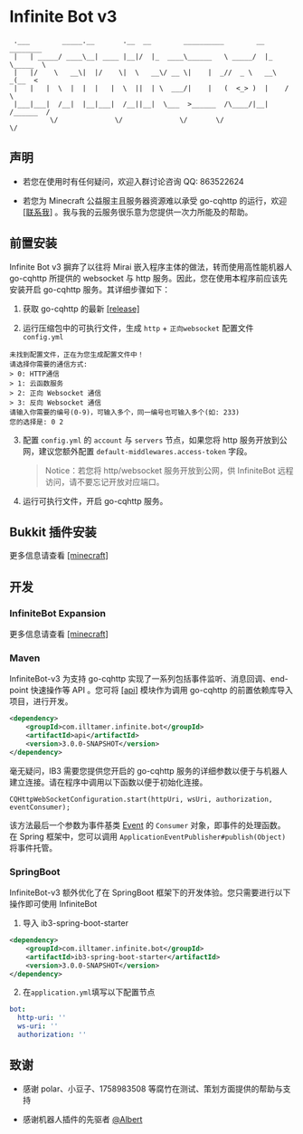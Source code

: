 # Infinite Bot v3

```
 .___        _____.__       .__  __        __________        __    ________
 |   | _____/ ____\__| ____ |__|/  |_  ____\______   \ _____/  |_  \_____  \
 |   |/    \   __\|  |/    \|  \   __\/ __ \|    |  _//  _ \   __\   _(__  <
 |   |   |  \  |  |  |   |  \  ||  | \  ___/|    |   (  <_> )  |    /       \
 |___|___|  /__|  |__|___|  /__||__|  \___  >______  /\____/|__|   /______  /
          \/              \/              \/       \/                     \/
```

## 声明

- 若您在使用时有任何疑问，欢迎入群讨论咨询 QQ: 863522624

- 若您为 Minecraft 公益服主且服务器资源难以承受 go-cqhttp 的运行，欢迎 [[联系我]](https://api.vvhan.com/api/qqCard?qq=765743073) 。我与我的云服务很乐意为您提供一次力所能及的帮助。

## 前置安装

Infinite Bot v3 摒弃了以往将 Mirai 嵌入程序主体的做法，转而使用高性能机器人 go-cqhttp 所提供的 websocket 与 http 服务。因此，您在使用本程序前应该先安装开启 go-cqhttp 服务。其详细步骤如下：

1. 获取 go-cqhttp 的最新 [[release]](https://github.com/Mrs4s/go-cqhttp/releases)

2. 运行压缩包中的可执行文件，生成 `http` + `正向websocket` 配置文件 `config.yml`
```text
未找到配置文件，正在为您生成配置文件中！
请选择你需要的通信方式:
> 0: HTTP通信
> 1: 云函数服务
> 2: 正向 Websocket 通信
> 3: 反向 Websocket 通信
请输入你需要的编号(0-9)，可输入多个，同一编号也可输入多个(如: 233)
您的选择是: 0 2
```

3. 配置 `config.yml` 的 `account` 与 `servers` 节点，如果您将 http 服务开放到公网，建议您额外配置 `default-middlewares.access-token` 字段。
    > Notice：若您将 http/websocket 服务开放到公网，供 InfiniteBot 远程访问，请不要忘记开放对应端口。

4. 运行可执行文件，开启 go-cqhttp 服务。

## Bukkit 插件安装

更多信息请查看 [[minecraft]](/minecraft)

## 开发

### InfiniteBot Expansion

更多信息请查看 [[minecraft]](/minecraft)

### Maven

InfiniteBot-v3 为支持 go-cqhttp 实现了一系列包括事件监听、消息回调、end-point 快速操作等 API
。您可将 [[api]](/api) 模块作为调用 go-cqhttp 的前置依赖库导入项目，进行开发。

```xml
<dependency>
    <groupId>com.illtamer.infinite.bot</groupId>
    <artifactId>api</artifactId>
    <version>3.0.0-SNAPSHOT</version>
</dependency>
```

毫无疑问，IB3 需要您提供您开启的 go-cqhttp 服务的详细参数以便于与机器人建立连接。请在程序中调用以下函数以便于初始化连接。 

```
CQHttpWebSocketConfiguration.start(httpUri, wsUri, authorization, eventConsumer);
```

该方法最后一个参数为事件基类 [Event](/api/src/main/java/com/illtamer/infinite/bot/api/event/Event.java) 的 `Consumer` 对象，即事件的处理函数。
在 Spring 框架中，您可以调用 `ApplicationEventPublisher#publish(Object)` 将事件托管。

### SpringBoot

InfiniteBot-v3 额外优化了在 SpringBoot 框架下的开发体验。您只需要进行以下操作即可使用 InfiniteBot

1. 导入 ib3-spring-boot-starter
```xml
<dependency>
    <groupId>com.illtamer.infinite.bot</groupId>
    <artifactId>ib3-spring-boot-starter</artifactId>
    <version>3.0.0-SNAPSHOT</version>
</dependency>
```

2. 在`application.yml`填写以下配置节点
```yaml
bot:
  http-uri: ''
  ws-uri: ''
  authorization: ''
```

## 致谢

- 感谢 polar、小豆子、1758983508 等腐竹在测试、策划方面提供的帮助与支持

- 感谢机器人插件的先驱者 [@Albert](https://github.com/mcdoeswhat)